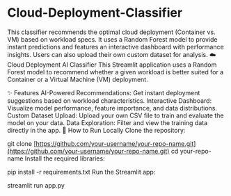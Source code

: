 # Cloud-Deployment-Classifier
This classifier recommends the optimal cloud deployment (Container vs. VM) based on workload specs. It uses a Random Forest model to provide instant predictions and features an interactive dashboard with performance insights. Users can also upload their own custom dataset for analysis.
☁️ Cloud Deployment AI Classifier
This Streamlit application uses a Random Forest model to recommend whether a given workload is better suited for a Container or a Virtual Machine (VM) deployment.

✨ Features
AI-Powered Recommendations: Get instant deployment suggestions based on workload characteristics.
Interactive Dashboard: Visualize model performance, feature importance, and data distributions.
Custom Dataset Upload: Upload your own CSV file to train and evaluate the model on your data.
Data Exploration: Filter and view the training data directly in the app.
🚀 How to Run Locally
Clone the repository:

git clone [https://github.com/your-username/your-repo-name.git](https://github.com/your-username/your-repo-name.git)
cd your-repo-name
Install the required libraries:

pip install -r requirements.txt
Run the Streamlit app:

streamlit run app.py
